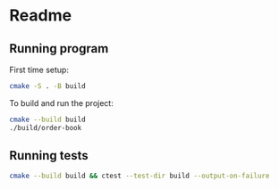 # Readme

## Running program

First time setup:

```sh
cmake -S . -B build
```

To build and run the project:

```sh
cmake --build build
./build/order-book
```

## Running tests

```sh
cmake --build build && ctest --test-dir build --output-on-failure
```

